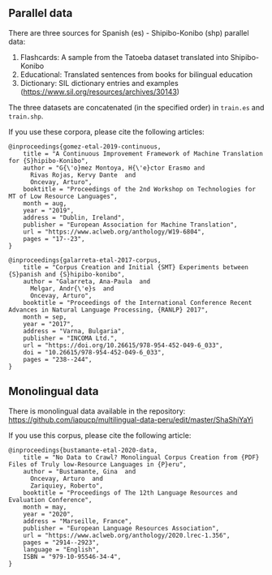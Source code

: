 ## Parallel data

There are three sources for Spanish (es) - Shipibo-Konibo (shp) parallel data:

1. Flashcards: A sample from the Tatoeba dataset translated into Shipibo-Konibo
2. Educational: Translated sentences from books for bilingual education
3. Dictionary: SIL dictionary entries and examples (https://www.sil.org/resources/archives/30143)

The three datasets are concatenated (in the specified order) in ```train.es``` and ```train.shp```.

If you use these corpora, please cite the following articles:
```
@inproceedings{gomez-etal-2019-continuous,
    title = "A Continuous Improvement Framework of Machine Translation for {S}hipibo-Konibo",
    author = "G{\'o}mez Montoya, H{\'e}ctor Erasmo and
      Rivas Rojas, Kervy Dante  and
      Oncevay, Arturo",
    booktitle = "Proceedings of the 2nd Workshop on Technologies for MT of Low Resource Languages",
    month = aug,
    year = "2019",
    address = "Dublin, Ireland",
    publisher = "European Association for Machine Translation",
    url = "https://www.aclweb.org/anthology/W19-6804",
    pages = "17--23",
}
```
```
@inproceedings{galarreta-etal-2017-corpus,
    title = "Corpus Creation and Initial {SMT} Experiments between {S}panish and {S}hipibo-konibo",
    author = "Galarreta, Ana-Paula  and
      Melgar, Andr{\'e}s  and
      Oncevay, Arturo",
    booktitle = "Proceedings of the International Conference Recent Advances in Natural Language Processing, {RANLP} 2017",
    month = sep,
    year = "2017",
    address = "Varna, Bulgaria",
    publisher = "INCOMA Ltd.",
    url = "https://doi.org/10.26615/978-954-452-049-6_033",
    doi = "10.26615/978-954-452-049-6_033",
    pages = "238--244",
}
```

## Monolingual data

There is monolingual data available in the repository: https://github.com/iapucp/multilingual-data-peru/edit/master/ShaShiYaYi

If you use this corpus, please cite the following article:
```
@inproceedings{bustamante-etal-2020-data,
    title = "No Data to Crawl? Monolingual Corpus Creation from {PDF} Files of Truly low-Resource Languages in {P}eru",
    author = "Bustamante, Gina  and
      Oncevay, Arturo  and
      Zariquiey, Roberto",
    booktitle = "Proceedings of The 12th Language Resources and Evaluation Conference",
    month = may,
    year = "2020",
    address = "Marseille, France",
    publisher = "European Language Resources Association",
    url = "https://www.aclweb.org/anthology/2020.lrec-1.356",
    pages = "2914--2923",
    language = "English",
    ISBN = "979-10-95546-34-4",
}
```
